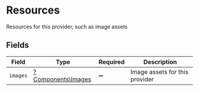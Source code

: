 # Resources

Resources for this provider, such as image assets


## Fields

| Field                                                   | Type                                                    | Required                                                | Description                                             |
| ------------------------------------------------------- | ------------------------------------------------------- | ------------------------------------------------------- | ------------------------------------------------------- |
| `images`                                                | [?Components\Images](../../Models/Components/Images.md) | :heavy_minus_sign:                                      | Image assets for this provider                          |